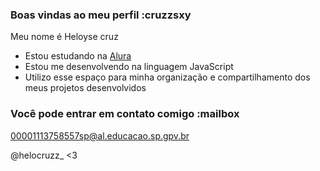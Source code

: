 ### Boas vindas ao meu perfil :cruzzsxy

Meu nome é Heloyse cruz

- Estou estudando na [Alura](https://www.alura.com.br)
- Estou me desenvolvendo na linguagem JavaScript
- Utilizo esse espaço para minha organização e compartilhamento dos meus projetos desenvolvidos

### Você pode entrar em contato comigo :mailbox

00001113758557sp@al.educacao.sp.gpv.br

@helocruzz_  <3
